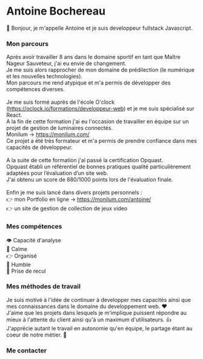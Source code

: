 # Antoine Bochereau

&#128075; Bonjour, je m'appelle Antoine et je suis developpeur fullstack Javascript.

### Mon parcours
Après avoir travailler 8 ans dans le domaine sportif en tant que Maître Nageur Sauveteur, j'ai eu envie de changement. <br/> Je me suis alors rapprocher de mon domaine de prédilection (le numérique et les nouvelles technologies). <br/> Mon parcours me rend atypique et m'a permis de développer des compétences diverses.
<br/><br/>
Je me suis formé auprès de l'école O'clock (https://oclock.io/formations/developpeur-web) et je me suis spécialisé sur React. <br/> A la fin de cette formation j'ai eu l'occasion de travailler en équipe sur un projet de gestion de luminaires connectés. <br/> Monilum &#8594; https://monilum.com/ <br/> Ce projet a été très formateur et m'a permis de prendre confiance dans mes capacités de développeur.
<br/><br/>
A la suite de cette formation j'ai passé la certification Opquast. <br/> Opquast établi un référentiel de bonnes pratiques qualité particulièrement adaptées pour l’évaluation d’un site web. <br/> J'ai obtenu un score de 880/1000 points lors de l'évaluation finale.
<br/><br/>
Enfin je me suis lancé dans divers projets personnels : <br/> &#128073; mon Portfolio en ligne &#8594; https://monilum.com/antoine/ <br/> &#128073; un site de gestion de collection de jeux video 

### Mes compétences
&#128065; Capacité d'analyse <br/>
&#129496; Calme <br/>
&#128073; Organisé <br/>
&#129309; Humble <br/>
&#128172; Prise de recul <br/>

### Mes méthodes de travail
Je suis motivé à l'idée de continuer à developper mes capacités ainsi que mes connaissances dans le domaine du developpement web. &#10084; <br/> J'aime que les projets dans lesquels je m'implique puissent répondre au mieux à l'attente du client ainsi qu'à un maximum d'utilisateurs. &#128077; <br/> J'apprécie autant le travail en autonomie qu'en équipe, le partage étant au coeur de notre métier. &#129309;

### Me contacter


<!--
**Bochereau/Bochereau** is a ✨ _special_ ✨ repository because its `README.md` (this file) appears on your GitHub profile.

Here are some ideas to get you started:

- 🔭 I’m currently working on ...
- 🌱 I’m currently learning ...
- 👯 I’m looking to collaborate on ...
- 🤔 I’m looking for help with ...
- 💬 Ask me about ...
- 📫 How to reach me: ...
- 😄 Pronouns: ...
- ⚡ Fun fact: ...
![Cover](https://github.com/Bochereau/Bochereau/blob/master/img/cover.jpg)
-->
